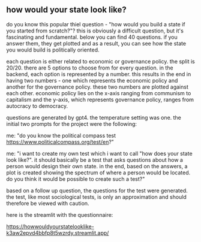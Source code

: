 ## how would your state look like?

do you know this popular thiel question - "how would you build a state if you started from scratch?"? this is obviously a difficult question, but it's fascinating and fundamental. below you can find 40 questions. if you answer them, they get plotted and as a result, you can see how the state you would build is politically oriented.

each question is either related to economic or governance policy. the split is 20/20. there are 5 options to choose from for every question. in the backend, each option is represented by a number. this results in the end in having two numbers - one which represents the economic policy and another for the governance policy. these two numbers are plotted against each other. economic policy lies on the x-axis ranging from communism to capitalism and the y-axis, which represents governance policy, ranges from autocracy to democracy.

questions are generated by gpt4. the temperature setting was one. the initial two prompts for the project were the following:

me: "do you know the political compass test https://www.politicalcompass.org/test/en?"

me: "i want to create my own test which i want to call "how does your state look like?". it should basically be a test that asks questions about how a person would design their own state. in the end, based on the answers, a plot is created showing the spectrum of where a person would be located. do you think it would be possible to create such a test?"

based on a follow up question, the questions for the test were generated. the test, like most sociological tests, is only an approximation and should therefore be viewed with caution.

here is the streamlit with the questionnaire: 

https://howwouldyourstatelooklike-k3aw2epvd4bbfp8t5wzrdy.streamlit.app/